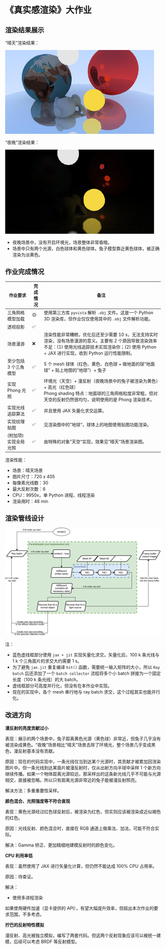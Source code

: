 # 《真实感渲染》大作业

## 渲染结果展示

“晴天”渲染结果：

<img src="output/03_bunny(720,30rays,48min,6bounces).jpg" style="zoom:67%;" />

“夜晚”渲染结果：

<img src="output/03_bunny_night(720,30rays,28min,3bounces).jpg" style="zoom:67%;" />

- 夜晚场景中，没有开启环境光，场景整体非常昏暗。
- 场景中只有两个光源，白色球体和黄色球体。兔子模型靠近黄色球体，被正确渲染为淡黄色。



## 作业完成情况

| 作业要求              | 完成情况 | 备注                                                         |
| --------------------- | -------- | ------------------------------------------------------------ |
| 三角网格模型加载      | 🟡        | 使用第三方库 `pyvista` 解析 `.obj` 文件。这是一个 Python 3D 渲染库，但作业仅仅使用其中的 `.obj` 文件解析功能。 |
| 透视投影              | ✅        |                                                              |
| 场景漫游              | ❌        | 渲染性能非常糟糕，优化后还至少需要 10 s，无法支持实时渲染，没有场景漫游的意义。主要有 2 个原因导致渲染效率不足：(1) 使用光线追踪技术实现渲染你；(2) 使用 Python + JAX 进行实现，收到 Python 运行性能限制。 |
| 至少包括 3 个三角模型 | ✅        | 5 个 mesh 球体（红色、黄色、白色球 + 做地面的球“地面球” + 贴上地图的“地球”）+ 兔子 |
| 实现 Phong 光照       | ✅        | 环境光（天空）+ 漫反射（夜晚场景中的兔子被渲染为黄色）+ 高光（红色球）<br/>Phong shading 特点：地面球的三角网格粒度非常粗，但对天空的反射仍然很均匀，说明使用的是 Phong 渲染技术。 |
| 实现光线追踪算法      | ✅        | 并且使用 JAX 矢量化求交运算。                                |
| 实现纹理贴图          | ✅        | 见渲染图中的”地球“，球体上的地图使用贴图功能渲染。           |
| (附加项) 实现全局光照 | ✅        | 由特殊的对象”天空“实现，效果见”晴天“场景渲染图。             |

渲染性能：

- 场景：晴天场景
- 图片尺寸：720 x 405
- 每像素光线数：30
- 最大反射次数：6
- CPU：9950x，单 Python 进程、线程渲染
- 渲染用时：48 min



## 渲染管线设计

![raytracing-pipeline](./assets/raytracing-pipeline.svg)

注：

- 蓝色虚线框部分使用 `jax + jit` 实现矢量化求交。矢量化后，100 k 条光线与 1 k 个三角面片的求交大约需要 1 s。
- 为了避免 `jax.jit` 重复编译 `hit()` 函数，需要统一输入矩阵的大小，所以 `Ray batch` 后还添加了一个 `batch collector` 流程将多个小 batch 拼接为一个固定长度（100 k 条光线）的大 batch。
- 虚线框部分可高度并行化，但没有在本作业中实现。
- 现在的实现中，各个 mesh 串行地与 ray batch 求交，这个过程其实也能并行化。





## 改进方向

**漫反射的亮度贡献过小**

表现：展示的两个场景中，兔子距离黄色光源（黄色球）非常近，但兔子几乎没有被渲染成黄色。“夜晚”场景相比“晴天”场景去除了环境光，整个场景几乎变成黑色，漫反射基本没有贡献。

原因：现在的代码实现中，一条光线仅当到达某个光源时，其贡献才被累加回渲染图片中。但一条光线到达某面片被漫反射时，仅从出射方向半球中采样 1 个新方向继续传播。如果一个物体距离光源较远，那采样出的这条新光线几乎不可能与光源相交，直接被忽略。所以只有距离光源非常近的兔子能被漫反射照亮。

解决方法：多重重要性采样。



**颜色混合、光照强度等不符合直观**

表现：黄色光源经过红色球反射后，被渲染为红色，但实则应该被渲染成近似褐色的红色。

原因：光线反射、颜色混合时，直接在 RGB 通道上做乘法、加法，可能不符合实际。

解决：Gamma 矫正、更加精细地建模反射时的颜色变化。



**CPU 利用率低**

表现：虽然使用了 JAX 进行矢量化计算，但仍然不能达成 100% CPU 占用率。

原因：待查证。

解决：

- 使用多进程渲染



如果使用硬件加速（显卡提供的 API），有望大幅提升效率，但超出本次作业的要求范围，不多考虑。



**拧巴的反射特性模拟**

漫反射、高光被独立模拟，编写了两套代码。但这两个反射现象应该可以被统一建模，后续可以考虑 BRDF 等反射模型。
